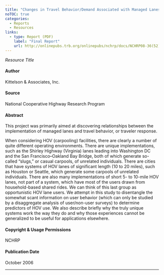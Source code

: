 ```yaml
---
title: "Changes in Travel Behavior/Demand Associated with Managed Lanes"
noTOC: true
categories:
  - Reports
  - Resources
links:
  - type: Report (PDF)
    label: "Final Report"
    url: http://onlinepubs.trb.org/onlinepubs/nchrp/docs/NCHRP08-36(52)_FR.pdf
---
```



*Resource Title*

#### Author

Kittelson & Associates, Inc.

#### Source

National Cooperative Highway Research Program

#### Abstract

This project was primarily aimed at discovering relationships between the implementation of managed lanes and travel behavior, or traveler response.

When considering HOV (carpooling) facilities, there are clearly a number of quite different operating environments. There are unique implementations, such as the Shirley Highway (Virginia) lanes leading into Washington DC and the San Francisco–Oakland Bay Bridge, both of which generate so-called “slugs,” or casual carpools, of unrelated individuals. There are cities that have systems of HOV lanes of significant length (10 to 20 miles), such as Houston or Seattle, which generate some carpools of unrelated individuals. There are also many implementations of short 5- to 10-mile HOV lanes, not part of a system, which have most of the users drawn from household-based shared rides. We can think of this last group as opportunistic HOV lane users. We attempt in this study to disentangle the somewhat scant information on user behavior (which can only be studied by a disaggregate analysis of user/non-user surveys) to determine predictors of HOV use. We also describe briefly why the truly unique systems work the way they do and why those experiences cannot be generalized to be useful for applications elsewhere.

#### Copyright & Usage Permissions

NCHRP

#### Publication Date

October 2006

------------------------------------------------------------------------



